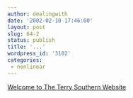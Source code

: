 ```yaml
---
author: dealingwith
date: '2002-02-10 17:46:00'
layout: post
slug: 64-2
status: publish
title: '...'
wordpress_id: '3102'
categories:
 - nonlinear
---
```


[Welcome to The Terry Southern Website][1]


   [1]: http://www.terrysouthern.com/home.htm

   

